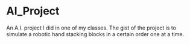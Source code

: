 # AI_Project
An A.I. project I did in one of my classes.  The gist of the project is to simulate a robotic hand stacking blocks in a certain order one at a time.
